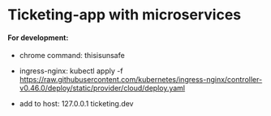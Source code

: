 # Ticketing-app with microservices

#### For development:

- chrome command: thisisunsafe

- ingress-nginx: kubectl apply -f https://raw.githubusercontent.com/kubernetes/ingress-nginx/controller-v0.46.0/deploy/static/provider/cloud/deploy.yaml

- add to host: 127.0.0.1 ticketing.dev
